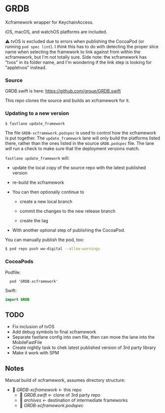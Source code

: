 # GRDB

Xcframework wrapper for KeychainAccess.

iOS, macOS, and watchOS platforms are included.

⚠️ tvOS is excluded due to errors when publishing the CocoaPod (or running `pod spec lint`).  I _think_ this has to do with detecting the proper slice name when selecting the framework to link against from within the xcframework, but I'm not totally sure.  Side note: the xcframework has "tvos" in its folder name, and I'm wondering if the link step is looking for "appletvos" instead.



### Source
GRDB.swift is here: https://github.com/groue/GRDB.swift

This repo clones the source and builds an xcframework for it.



### Updating to a new version

```bash
$ fastlane update_framework
```

The file `GRDB-xcframework.podspec` is used to control how the xcframework is put together.  The `update_framework` lane will only build the platforms listed there, rather than the ones listed in the source `GRDB.podspec` file.  The lane _will_ run a check to make sure that the deployment versions match.

`fastlane update_framework` will:

- update the local copy of the source repo with the latest published version
- re-build the xcframework
- You can then optionally continue to 

  - create a new local branch

  - commit the changes to the new release branch
  - create the tag
- With another optional step of publishing the CocoaPod.

You can manually publish the pod, too:

```bash
$ pod repo push ww-digital --allow-warnings
```



### CocoaPods

Podfile:
```
  pod 'GRDB-xcframework'
```

Swift:
```swift
import GRDB
```



## TODO

- Fix inclusion of tvOS
- Add debug symbols to final xcframework
- Separate fastlane config into own file, then can move the lane into the MobileFastFile
- Create nightly task to chek latest published version of 3rd party library
- Make it work with SPM



## Notes

Manual build of xcframework, assumes directory structure:

- 📂 *GRDB-xcframework* <- this repo
  - 📂 *GRDB.swift* <- clone of 3rd party repo
  - 📂 *archives* <- destination of intermediate frameworks
  - 📄 *GRDB-xcframework.podspec*


